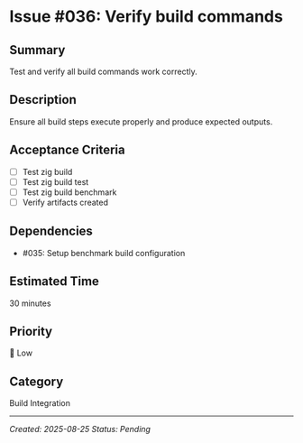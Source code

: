 # Issue #036: Verify build commands

## Summary
Test and verify all build commands work correctly.

## Description
Ensure all build steps execute properly and produce expected outputs.

## Acceptance Criteria
- [ ] Test zig build
- [ ] Test zig build test
- [ ] Test zig build benchmark
- [ ] Verify artifacts created

## Dependencies
- #035: Setup benchmark build configuration

## Estimated Time
30 minutes

## Priority
🔵 Low

## Category
Build Integration

---
*Created: 2025-08-25*
*Status: Pending*
